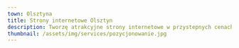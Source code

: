```yaml
---
town: Olsztyna
title: Strony internetowe Olsztyn
description: Tworzę atrakcyjne strony internetowe w przystepnych cenach dla firm z Opola. Zadzwoń do mnie +48 788 660 190
thumbnail: /assets/img/services/pozycjonowanie.jpg
---
```



